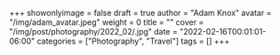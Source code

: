 +++
showonlyimage = false
draft = true
author = "Adam Knox"
avatar = "/img/adam_avatar.jpeg"
weight = 0
title = ""
cover = "/img/post/photography/2022_02/.jpg"
date = "2022-02-16T00:01:01-06:00"
categories = ["Photography", "Travel"]
tags = []
+++
<!--more-->
